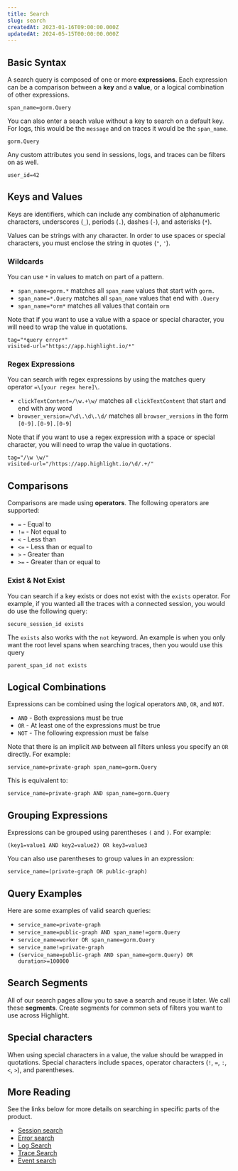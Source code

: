 ```yaml
---
title: Search
slug: search
createdAt: 2023-01-16T09:00:00.000Z
updatedAt: 2024-05-15T00:00:00.000Z
---
```


## Basic Syntax

A search query is composed of one or more **expressions**. Each expression can be a comparison between a **key** and a **value**, or a logical combination of other expressions.

```
span_name=gorm.Query
```

You can also enter a seach value without a key to search on a default key. For logs, this would be the `message` and on traces it would be the `span_name`.

```
gorm.Query
```

Any custom attributes you send in sessions, logs, and traces can be filters on as well.

```
user_id=42
```

## Keys and Values

Keys are identifiers, which can include any combination of alphanumeric characters, underscores (`_`),
periods (`.`), dashes (`-`), and asterisks (`*`).

Values can be strings with any character. In order to use spaces or special characters, you must enclose
the string in quotes (`"`, `'`).

### Wildcards

You can use `*` in values to match on part of a pattern.

* `span_name=gorm.*` matches all `span_name` values that start with `gorm.`
* `span_name=*.Query` matches all `span_name` values that end with `.Query`
* `span_name=*orm*` matches all values that contain `orm`

Note that if you want to use a value with a space or special character, you will need to wrap the value
in quotations.

```
tag="*query error*"
visited-url="https://app.highlight.io/*"
```

### Regex Expressions

You can search with regex expressions by using the matches query operator `=\[your regex here]\`.

* `clickTextContent=/\w.+\w/` matches all `clickTextContent` that start and end with any word
* `browser_version=/\d\.\d\.\d/` matches all `browser_versions` in the form `[0-9].[0-9].[0-9]`

Note that if you want to use a regex expression with a space or special character, you will need to
wrap the value in quotations.

```
tag="/\w \w/"
visited-url="/https://app.highlight.io/\d/.+/"
```

## Comparisons

Comparisons are made using **operators**. The following operators are supported:

* `=` - Equal to
* `!=` - Not equal to
* `<` - Less than
* `<=` - Less than or equal to
* `>` - Greater than
* `>=` - Greater than or equal to

### Exist & Not Exist

You can search if a key exists or does not exist with the `exists` operator. For example,
if you wanted all the traces with a connected session, you would do use the following query:

```
secure_session_id exists
```

The `exists` also works with the `not` keyword. An example is when you only want the root level
spans when searching traces, then you would use this query

```
parent_span_id not exists
```

## Logical Combinations

Expressions can be combined using the logical operators `AND`, `OR`, and `NOT`.

* `AND` - Both expressions must be true
* `OR` - At least one of the expressions must be true
* `NOT` - The following expression must be false

Note that there is an implicit `AND` between all filters unless you specify an `OR` directly. For example:

```
service_name=private-graph span_name=gorm.Query
```

This is equivalent to:

```
service_name=private-graph AND span_name=gorm.Query
```

## Grouping Expressions

Expressions can be grouped using parentheses `(` and `)`. For example:

```
(key1=value1 AND key2=value2) OR key3=value3
```

You can also use parentheses to group values in an expression:

```
service_name=(private-graph OR public-graph)
```

## Query Examples

Here are some examples of valid search queries:

* `service_name=private-graph`
* `service_name=public-graph AND span_name!=gorm.Query`
* `service_name=worker OR span_name=gorm.Query`
* `service_name!=private-graph`
* `(service_name=public-graph AND span_name=gorm.Query) OR duration>=100000`

## Search Segments

All of our search pages allow you to save a search and reuse it later. We call these **segments**. Create segments for common sets of filters you want to use across Highlight.

## Special characters

When using special characters in a value, the value should be wrapped in quotations. Special characters include spaces,
operator characters (`!`, `=`, `:`, `<`, `>`), and parentheses.

## More Reading

See the links below for more details on searching in specific parts of the product.

* [Session search](../1_session-replay/session-search.md)
* [Error search](../2_error-monitoring/error-search.md)
* [Log Search](../4_logging/log-search.md)
* [Trace Search](../5_tracing/trace-search.md)
* [Event search](../6_metrics/5_event-search.md)
